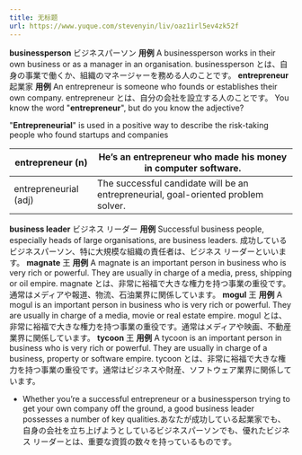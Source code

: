 ```yaml
---
title: 无标题
url: https://www.yuque.com/stevenyin/liv/oaz1irl5ev4zk52f
---
```


**businessperson**
ビジネスパーソン
**用例**
A businessperson works in their own business or as a manager in an organisation.
businessperson とは、自身の事業で働くか、組織のマネージャーを務める人のことです。
**entrepreneur**
起業家
**用例**
An entrepreneur is someone who founds or establishes their own company.
entrepreneur とは、自分の会社を設立する人のことです。
You know the word "**entrepreneur**", but do you know the adjective?

"**Entrepreneurial**" is used in a positive way to describe the risk-taking people who found startups and companies

| entrepreneur (n) | He’s an entrepreneur who made his money in computer software. |
| --- | --- |
| entrepreneurial (adj) | The successful candidate will be an entrepreneurial, goal-oriented problem solver. |

**business leader**
ビジネス リーダー
**用例**
Successful business people, especially heads of large organisations, are business leaders.
成功しているビジネスパーソン、特に大規模な組織の責任者は、ビジネス リーダーといいます。
**magnate**
王
**用例**
A magnate is an important person in business who is very rich or powerful. They are usually in charge of a media, press, shipping or oil empire.
magnate とは、非常に裕福で大きな権力を持つ事業の重役です。通常はメディアや報道、物流、石油業界に関係しています。
**mogul**
王
**用例**
A mogul is an important person in business who is very rich or powerful. They are usually in charge of a media, movie or real estate empire.
mogul とは、非常に裕福で大きな権力を持つ事業の重役です。通常はメディアや映画、不動産業界に関係しています。
**tycoon**
王
**用例**
A tycoon is an important person in business who is very rich or powerful. They are usually in charge of a business, property or software empire.
tycoon とは、非常に裕福で大きな権力を持つ事業の重役です。通常はビジネスや財産、ソフトウェア業界に関係しています。

- Whether you’re a successful entrepreneur or a businessperson trying to get your own company off the ground, a good business leader possesses a number of key qualities.あなたが成功している起業家でも、自身の会社を立ち上げようとしているビジネスパーソンでも、優れたビジネス リーダーとは、重要な資質の数々を持っているものです。

